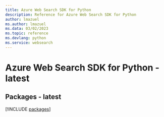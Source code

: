 ```yaml
---
title: Azure Web Search SDK for Python
description: Reference for Azure Web Search SDK for Python
author: lmazuel
ms.author: lmazuel
ms.data: 03/02/2023
ms.topic: reference
ms.devlang: python
ms.service: websearch
---
```

# Azure Web Search SDK for Python - latest
## Packages - latest
[!INCLUDE [packages](web-search-index.md)]